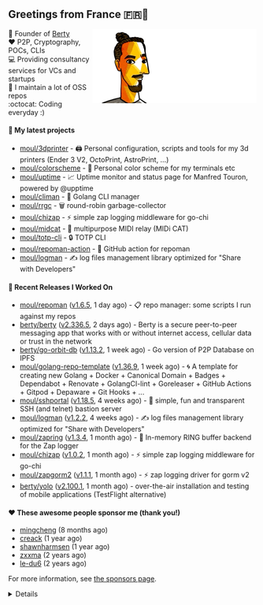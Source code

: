 ## Greetings from France 🇫🇷👋

<img align="right" src="https://raw.githubusercontent.com/moul/moul/main/contribute.gif">

:hammer: Founder of [Berty](https://github.com/berty)<br/>
:heart: P2P, Cryptography, POCs, CLIs<br/>
:computer: Providing consultancy services for VCs and startups<br/> 
:construction: I maintain a lot of OSS repos<br/>
:octocat: Coding everyday :)<br/>

#### 🌱 My latest projects


- [moul/3dprinter](https://github.com/moul/3dprinter) - 🖨 Personal configuration, scripts and tools for my 3d printers (Ender 3 V2, OctoPrint, AstroPrint, …)
- [moul/colorscheme](https://github.com/moul/colorscheme) - 🌈 Personal color scheme for my terminals etc
- [moul/uptime](https://github.com/moul/uptime) - 📈 Uptime monitor and status page for Manfred Touron, powered by @upptime
- [moul/climan](https://github.com/moul/climan) - 🦪 Golang CLI manager
- [moul/rrgc](https://github.com/moul/rrgc) - 🗑 round-robin garbage-collector
- [moul/chizap](https://github.com/moul/chizap) - ⚡️ simple zap logging middleware for go-chi 
- [moul/midcat](https://github.com/moul/midcat) - 🎹 multipurpose MIDI relay (MIDi CAT)
- [moul/totp-cli](https://github.com/moul/totp-cli) - 🔒 TOTP CLI
- [moul/repoman-action](https://github.com/moul/repoman-action) - 🐙 GitHub action for repoman
- [moul/logman](https://github.com/moul/logman) - ✍️ log files management library optimized for &#34;Share with Developers&#34;

#### 🔭 Recent Releases I Worked On

- [moul/repoman](https://github.com/moul/repoman) ([v1.6.5](https://github.com/moul/repoman/releases/tag/v1.6.5), 1 day ago) - 📋 repo manager: some scripts I run against my repos
- [berty/berty](https://github.com/berty/berty) ([v2.336.5](https://github.com/berty/berty/releases/tag/v2.336.5), 2 days ago) - Berty is a secure peer-to-peer messaging app that works with or without internet access, cellular data or trust in the network
- [berty/go-orbit-db](https://github.com/berty/go-orbit-db) ([v1.13.2](https://github.com/berty/go-orbit-db/releases/tag/v1.13.2), 1 week ago) - Go version of P2P Database on IPFS
- [moul/golang-repo-template](https://github.com/moul/golang-repo-template) ([v1.36.9](https://github.com/moul/golang-repo-template/releases/tag/v1.36.9), 1 week ago) - 🌀 A template for creating new Golang &#43; Docker &#43; Canonical Domain &#43; Badges &#43; Dependabot &#43; Renovate &#43; GolangCI-lint &#43; Goreleaser &#43; GitHub Actions &#43; Gitpod &#43; Depaware &#43; Git Hooks &#43; ...
- [moul/sshportal](https://github.com/moul/sshportal) ([v1.18.5](https://github.com/moul/sshportal/releases/tag/v1.18.5), 4 weeks ago) - :tophat: simple, fun and transparent SSH (and telnet) bastion server
- [moul/logman](https://github.com/moul/logman) ([v1.2.2](https://github.com/moul/logman/releases/tag/v1.2.2), 4 weeks ago) - ✍️ log files management library optimized for &#34;Share with Developers&#34;
- [moul/zapring](https://github.com/moul/zapring) ([v1.3.4](https://github.com/moul/zapring/releases/tag/v1.3.4), 1 month ago) - 💍 In-memory RING buffer backend for the Zap logger
- [moul/chizap](https://github.com/moul/chizap) ([v1.0.2](https://github.com/moul/chizap/releases/tag/v1.0.2), 1 month ago) - ⚡️ simple zap logging middleware for go-chi 
- [moul/zapgorm2](https://github.com/moul/zapgorm2) ([v1.1.1](https://github.com/moul/zapgorm2/releases/tag/v1.1.1), 1 month ago) - ⚡ zap logging driver for gorm v2
- [berty/yolo](https://github.com/berty/yolo) ([v2.100.1](https://github.com/berty/yolo/releases/tag/v2.100.1), 1 month ago) - over-the-air installation and testing of mobile applications (TestFlight alternative)


#### ❤️ These awesome people sponsor me (thank you!)


- [mingcheng](https://github.com/mingcheng) (8 months ago)
- [creack](https://github.com/creack) (1 year ago)
- [shawnharmsen](https://github.com/shawnharmsen) (1 year ago)
- [zxxma](https://github.com/zxxma) (2 years ago)
- [le-du6](https://github.com/le-du6) (2 years ago)

For more information, see [the sponsors page](https://github.com/sponsors/moul/).

<details>


  <h4>🚧 Things I did recently</h4>
  <ul>
  
  <li><a href="https://wip.co/@moul/todos/189179">💉  2nd pfizer #life</a> (6 months ago)</li>
  <li><a href="https://wip.co/@moul/todos/189178">📻 daily &#34;Hacker News Café&#34; on ClubHouse #life</a> (6 months ago)</li>
  <li><a href="https://wip.co/@moul/todos/184389">🐙  yesterday on GitHub #oss</a> (7 months ago)</li>
  <li><a href="https://wip.co/@moul/todos/183459">👥  weekly sync with #berty team</a> (8 months ago)</li>
  <li><a href="https://wip.co/@moul/todos/183349">🐙  yesterday on GitHub #oss</a> (8 months ago)</li>
  </ul>

  <h4>📜 Recent blog posts</h4>
  <ul>
  
  <li><a href="https://manfred.life/pp2p8-berty-news/">Paris P2P #8 - Last News from Berty</a> (2 years ago)</li>
  <li><a href="https://manfred.life/feeling-lucky/">Feeling Lucky</a> (2 years ago)</li>
  <li><a href="https://manfred.life/oss-challenges-slides/">Challenges of Open-Source (presentation)</a> (2 years ago)</li>
  <li><a href="https://manfred.life/oss-challenges/">Challenges of Open-Source</a> (2 years ago)</li>
  <li><a href="https://manfred.life/stay-flexible/">Flexibility in Project Development</a> (2 years ago)</li>
  </ul>

  <h4>📓 Gists I wrote</h4>
  <ul>
  <li><a href="https://gist.github.com/2dd66ce9133e6585040122d563afa039">github-other-repos.md</a> (1 year ago)</li>
  <li><a href="https://gist.github.com/3d9a81083861a2bb2a04b80dad79bb68">Yo! 👋👋</a> (2 years ago)</li>
  <li><a href="https://gist.github.com/0d8a8e72d07e7d461bdc9c243893fcc7">Caching-friendly Makefile Rule to use Protoc within Docker</a> (2 years ago)</li>
  
  </ul>

  <h4>👯 Check out some of my recent followers</h4>
  <ul>
  
  <li><a href="https://github.com/cliffordfajardo">cliffordfajardo</a>
  <li><a href="https://github.com/Rishi824">Rishi824</a>
  <li><a href="https://github.com/jmattiucci99">jmattiucci99</a>
  <li><a href="https://github.com/haoruilee">haoruilee</a>
  <li><a href="https://github.com/hamed-pourshafiee">hamed-pourshafiee</a>
  </ul>

  <h4>💬 Feedback</h4>

  <p>
    If you use one of my projects, I'd love to hear from you!
    Don't be shy and let me know what you liked and what needs being improved.
    Got an issue? Open a ticket, I don't bite and will try my best to help!
  </p>

  <h4>📫 How to reach me</h4>
  <ul>
    <li>Twitter: <a href="https://twitter.com/moul">https://twitter.com/moul</a></li>
    <li>Blog: <a href="https://manfred.life/">https://manfred.life/</a></li>
  </ul>

  <hr />

  <summary>Details</summary>
  <img src="https://img.shields.io/badge/📦%20%20release-experimental-blue"/>
  <img src="https://img.shields.io/badge/coverage-@moul%20is%20unstable-red?logo=codecov"/>
  <img src="https://img.shields.io/badge/👤%20%20mood-👍%20👍%20👍-black"/>
  <img src="https://img.shields.io/badge/🌐%20%20country-France%20🇫🇷-pink"/>
  

  <hr />

  <img src="https://github-readme-stats.vercel.app/api?username=moul&count_private=true&show_icons=true"/>

  <img src="https://img.shields.io/date/1639888865.svg?label=build&colorB=purple" />

 <details><summary>Click!</summary> <details><summary>Click!</summary> <details><summary>Click!</summary> <details><summary>Click!</summary> <details><summary>Click!</summary> <details><summary>Click!</summary> <details><summary>Click!</summary> <details><summary>Click!</summary> <details><summary>Click!</summary> <details><summary>Click!</summary> <details><summary>Click!</summary> <details><summary>Click!</summary> <details><summary>Click!</summary> <details><summary>Click!</summary> <details><summary>Click!</summary> <details><summary>Click!</summary> <details><summary>Click!</summary> <details><summary>Click!</summary> <details><summary>Click!</summary> <details><summary>Click!</summary> <details><summary>Click!</summary> <details><summary>Click!</summary> Thank you 😎 </details> </details> </details> </details> </details> </details> </details> </details> </details> </details> </details> </details> </details> </details> </details> </details> </details> </details> </details> </details> </details> </details>
</details>

<img src="https://visitor-badge.glitch.me/badge?page_id=moul.moul" width="1" height="1"/>